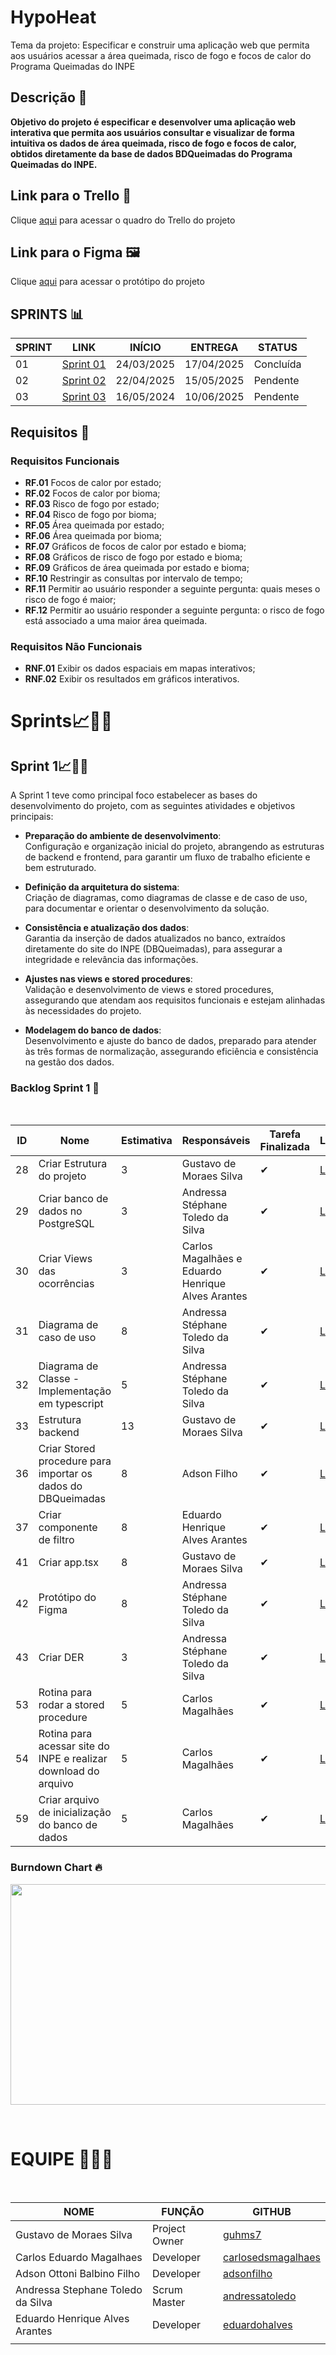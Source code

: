 # HypoHeat
Tema da projeto: Especificar e construir uma aplicação web que permita aos usuários acessar a área queimada, 
risco de fogo e focos de calor do Programa Queimadas do INPE 

## Descrição 📝

**Objetivo do projeto é especificar e desenvolver uma aplicação web interativa que permita aos usuários consultar e visualizar de forma intuitiva os dados de área queimada, risco de fogo e focos de calor, obtidos diretamente da base de dados BDQueimadas do Programa Queimadas do INPE.**

## Link para o Trello 📒

Clique [aqui](https://trello.com/invite/b/67b50de51e4b4f5c15bd32dd/ATTI9b7a19e1d1e239837b54b56c8c758ef20CB9B9E4/hypoheat) para acessar o quadro do Trello do projeto

## Link para o Figma 🖼️

Clique [aqui](https://www.figma.com/design/GD5tvYECJTti4SODi0g0xC/HypoHeat?node-id=0-1&t=8QAw5FUGv43DtDRS-1) para acessar o protótipo do projeto

## SPRINTS 📊

| SPRINT | LINK          | INÍCIO     | ENTREGA    | STATUS        |
| ------ | ------------- | ---------- | ---------- | ------------- |
| 01     | [Sprint 01]() | 24/03/2025 | 17/04/2025 | Concluída |
| 02     | [Sprint 02]() | 22/04/2025 | 15/05/2025 |  Pendente     |
| 03     | [Sprint 03]() | 16/05/2024 | 10/06/2025 |  Pendente     |

## Requisitos 📜

### Requisitos Funcionais

- **RF.01** Focos de calor por estado; 
- **RF.02** Focos de calor por bioma;
- **RF.03** Risco de fogo por estado;
- **RF.04** Risco de fogo por bioma; 
- **RF.05** Área queimada por estado;
- **RF.06** Área queimada por bioma; 
- **RF.07** Gráficos de focos de calor por estado e bioma; 
- **RF.08** Gráficos de risco de fogo por estado e bioma; 
- **RF.09** Gráficos de área queimada por estado e bioma;
- **RF.10** Restringir as consultas por intervalo de tempo; 
- **RF.11** Permitir ao usuário responder a seguinte pergunta: quais meses o risco de fogo é maior;  
- **RF.12**  Permitir ao usuário responder a seguinte pergunta: o risco de fogo está associado a uma maior área queimada. 

### Requisitos Não Funcionais

- **RNF.01** Exibir os dados espaciais em mapas interativos; 
- **RNF.02** Exibir os resultados em gráficos interativos. 

# Sprints📈🏃🏻

## Sprint 1📈🏃🏻
A Sprint 1 teve como principal foco estabelecer as bases do desenvolvimento do projeto, com as seguintes atividades e objetivos principais:

- **Preparação do ambiente de desenvolvimento**:  
  Configuração e organização inicial do projeto, abrangendo as estruturas de backend e frontend, para garantir um fluxo de trabalho eficiente e bem estruturado.  

- **Definição da arquitetura do sistema**:  
  Criação de diagramas, como diagramas de classe e de caso de uso, para documentar e orientar o desenvolvimento da solução.  

- **Consistência e atualização dos dados**:  
  Garantia da inserção de dados atualizados no banco, extraídos diretamente do site do INPE (DBQueimadas), para assegurar a integridade e relevância das informações.  

- **Ajustes nas views e stored procedures**:  
  Validação e desenvolvimento de views e stored procedures, assegurando que atendam aos requisitos funcionais e estejam alinhadas às necessidades do projeto.  

- **Modelagem do banco de dados**:  
  Desenvolvimento e ajuste do banco de dados, preparado para atender às três formas de normalização, assegurando eficiência e consistência na gestão dos dados.  

### Backlog Sprint 1 📃
<br>

| ID  | Nome                                                 | Estimativa | Responsáveis                                  | Tarefa Finalizada | Link                                                                 | Requisitos atendidos                       |
|-----|------------------------------------------------------|------------|-----------------------------------------------|-------------------|----------------------------------------------------------------------|-------------------------------------------|
| 28  | Criar Estrutura do projeto                          | 3          | Gustavo de Moraes Silva                       | ✔                 | [Link](https://trello.com/c/IvkPGfbM/28-criar-estrutura-do-projeto) |                                           |
| 29  | Criar banco de dados no PostgreSQL                  | 3          | Andressa Stéphane Toledo da Silva             | ✔                 | [Link](https://trello.com/c/gD7hoYMQ/29-criar-banco-de-dados-no-postgree) |                                           |
| 30  | Criar Views das ocorrências                         | 3          | Carlos Magalhães e Eduardo Henrique Alves Arantes | ✔                 | [Link](https://trello.com/c/7SGbxWtc/30-criar-views-das-ocorrencias) | BDR.01, BDR.02, MC.03                     |
| 31  | Diagrama de caso de uso                             | 8          | Andressa Stéphane Toledo da Silva             | ✔                 | [Link](https://trello.com/c/9cnVNH75/31-diagrama-de-caso-de-uso)    |                                           |
| 32  | Diagrama de Classe - Implementação em typescript         | 5          | Andressa Stéphane Toledo da Silva             | ✔                 | [Link]([https://trello.com/c/6lFmqUH8/32-diagrama-de-classe](https://trello.com/c/68msSWpP/60-diagrama-de-classe-implementa%C3%A7%C3%A3o-em-typescript))         | TP.01, TP.02, ED.01                       |
| 33  | Estrutura backend                                   | 13         | Gustavo de Moraes Silva                       | ✔                 | [Link](https://trello.com/c/bwpfptVc/33-estrutura-backend)          |                                           |
| 36  | Criar Stored procedure para importar os dados do DBQueimadas | 8 | Adson Filho                                   | ✔                 | [Link](https://trello.com/c/PNab7u8o/36-criar-stored-procedure-para-importar-os-dados-do-dbqueimadas) |        BDR.03                                   |
| 37  | Criar componente de filtro                          | 8          | Eduardo Henrique Alves Arantes                | ✔                 | [Link](https://trello.com/c/7JXmcaEy/37-criar-componente-de-filtro) | RF.10                                     |
| 41  | Criar app.tsx                                       | 8          |  Gustavo de Moraes Silva                      | ✔                 | [Link](https://trello.com/c/AYtO8uQe/41-criar-apptsx)               |                                           |
| 42  | Protótipo do Figma                                  | 8          | Andressa Stéphane Toledo da Silva             | ✔                 | [Link](https://trello.com/c/8nX8z9Fk/42-prototipo-do-figma)         |                                           |
| 43  | Criar DER                                           | 3          | Andressa Stéphane Toledo da Silva             | ✔                 | [Link](https://trello.com/c/cyS68Qbn/43-criar-der)                 |                                           |
| 53  | Rotina para rodar a stored procedure                | 5          | Carlos Magalhães                              | ✔                 | [Link](https://trello.com/c/dGtnWzFy/53-rotina-para-rodar-a-stored-procedure) |                                           |
| 54  | Rotina para acessar site do INPE e realizar download do arquivo | 5 | Carlos Magalhães                            | ✔                 | [Link](https://trello.com/c/luzmg0GV/54-rotina-para-acessar-site-do-inpe-e-realizar-download-do-arquivo) |                                           |
| 59  | Criar arquivo de inicialização do banco de dados    |    5        |  Carlos Magalhães                              | ✔                 | [Link](https://trello.com/c/eUqmJaN9/59-criar-arquivo-de-inicializacao-do-banco-de-dados) |                                           |


### Burndown Chart 🔥
<p align="center">
   <img width="687" height="353" src="https://github.com/user-attachments/assets/ed9f2703-d523-4128-97f3-89e6d631aaec">
</p>
<br>

# EQUIPE 👨🏻‍💻

<br>

| NOME                              | FUNÇÃO        | GITHUB                                                    |
| --------------------------------- | ------------- | --------------------------------------------------------- |
| Gustavo de Moraes Silva           | Project Owner  | [guhms7](https://github.com/guhms7)                       |
| Carlos Eduardo Magalhaes         | Developer | [carlosedsmagalhaes](https://github.com/carlosedsmagalhaes) |
| Adson Ottoni Balbino Filho        | Developer     | [adsonfilho](https://github.com/adsonfilho)               |
| Andressa Stephane Toledo da Silva | Scrum Master     | [andressatoledo](https://github.com/andressatoledo)       |
| Eduardo Henrique Alves Arantes    | Developer     | [eduardohalves](https://github.com/eduardohalves)         |
|                                   |               |
